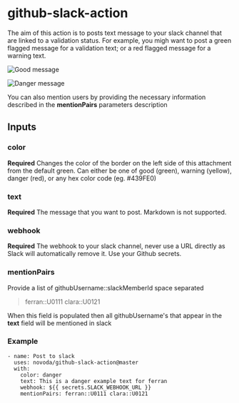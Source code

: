 # github-slack-action

The aim of this action is to posts text message to your slack channel that are linked to a validation status. For example, you migh want to post a green flagged message for a validation text; or a red flagged message for a warning text.

![Good message](https://github.com/novoda/github-slack-action/blob/master/resources/positive-example.png)

![Danger message](https://github.com/novoda/github-slack-action/blob/master/resources/negative-example.png)

You can also mention users by providing the necessary information described in the **mentionPairs** parameters description

## Inputs

### color

**Required** Changes the color of the border on the left side of this attachment from the default green. Can either be one of good (green), warning (yellow), danger (red), or any hex color code (eg. #439FE0)

### text

**Required** The message that you want to post. Markdown is not supported.

### webhook

**Required** The webhook to your slack channel, never use a URL directly as Slack will automatically remove it. Use your Github secrets.

### mentionPairs

Provide a list of githubUsername::slackMemberId space separated

> ferran::U0111 clara::U0121

When this field is populated then all githubUsername's that appear in the **text** field will be mentioned in slack

###

### Example

```
- name: Post to slack
  uses: novoda/github-slack-action@master
  with:
    color: danger
    text: This is a danger example text for ferran
    webhook: ${{ secrets.SLACK_WEBHOOK_URL }}
    mentionPairs: ferran::U0111 clara::U0121
```
